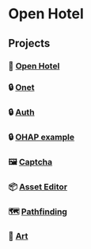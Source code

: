 # Open Hotel

## Projects
### 🏨 [Open Hotel](https://github.com/openhotel/openhotel) 
### 🔒 [Onet](https://github.com/openhotel/onet)
### 🔒 [Auth](https://github.com/openhotel/auth)
### 🔒 [OHAP example](https://github.com/openhotel/auth-example)
### 🖼️ [Captcha](https://github.com/openhotel/captcha)
### 📦 [Asset Editor](https://github.com/openhotel/asset-editor)
### 🗺️ [Pathfinding](https://github.com/openhotel/pathfinding)
### 🎨 [Art](https://github.com/openhotel/art)
